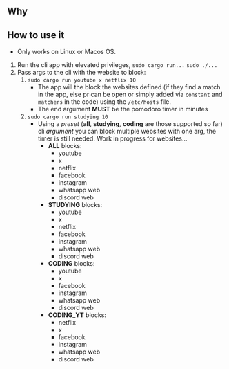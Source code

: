 ## Why

## How to use it

- Only works on Linux or Macos OS.

1. Run the cli app with elevated privileges, `sudo cargo run...` `sudo ./...`
2. Pass args to the cli with the website to block:
   1. `sudo cargo run youtube x netflix 10`
      - The app will the block the websites defined (if they find a match in the app, else pr can be open or simply added via `constant` and `matchers` in the code) using the `/etc/hosts` file.
      - The end argument **MUST** be the pomodoro timer in minutes
   2. `sudo cargo run studying 10`
      - Using a _preset_ (**all**, **studying**, **coding** are those supported so far) cli _argument_ you can block multiple websites with one arg, the timer is still needed. Work in progress for websites...
        - **ALL** blocks:
          - youtube
          - x
          - netflix
          - facebook
          - instagram
          - whatsapp web
          - discord web
        - **STUDYING** blocks:
          - youtube
          - x
          - netflix
          - facebook
          - instagram
          - whatsapp web
          - discord web
        - **CODING** blocks:
          - youtube
          - x
          - facebook
          - instagram
          - whatsapp web
          - discord web
        - **CODING_YT** blocks:
          - netflix
          - x
          - facebook
          - instagram
          - whatsapp web
          - discord web
